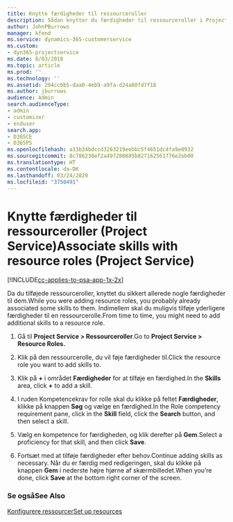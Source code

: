```yaml
---
title: Knytte færdigheder til ressourceroller
description: Sådan knytter du færdigheder til ressourceroller i Project Service
author: JohnPBurrows
manager: kfend
ms.service: dynamics-365-customerservice
ms.custom:
- dyn365-projectservice
ms.date: 8/03/2018
ms.topic: article
ms.prod: ''
ms.technology: ''
ms.assetid: 294cc6b5-daa0-4eb9-a9fa-d24a88fd7f18
ms.author: jburrows
audience: Admin
search.audienceType:
- admin
- customizer
- enduser
search.app:
- D365CE
- D365PS
ms.openlocfilehash: a33b34bdccd3263219eebbc5f4651dc4fa9e0932
ms.sourcegitcommit: 8c786230ef2a497280885b827162561776e2eb00
ms.translationtype: HT
ms.contentlocale: da-DK
ms.lasthandoff: 03/24/2020
ms.locfileid: "3750491"
---
```

# <a name="associate-skills-with-resource-roles-project-service"></a><span data-ttu-id="54fdd-103">Knytte færdigheder til ressourceroller (Project Service)</span><span class="sxs-lookup"><span data-stu-id="54fdd-103">Associate skills with resource roles (Project Service)</span></span>

[!INCLUDE[cc-applies-to-psa-app-1x-2x](../includes/cc-applies-to-psa-app-1x-2x.md)]

<span data-ttu-id="54fdd-104">Da du tilføjede ressourceroller, knyttet du sikkert allerede nogle færdigheder til dem.</span><span class="sxs-lookup"><span data-stu-id="54fdd-104">While you were adding resource roles, you probably already associated some skills to them.</span></span> <span data-ttu-id="54fdd-105">Indimellem skal du muligvis tilføje yderligere færdigheder til en ressourcerolle.</span><span class="sxs-lookup"><span data-stu-id="54fdd-105">From time to time, you might need to add additional skills to a resource role.</span></span>  
  
1.  <span data-ttu-id="54fdd-106">Gå til **Project Service > Ressourceroller**.</span><span class="sxs-lookup"><span data-stu-id="54fdd-106">Go to **Project Service > Resource Roles.**</span></span>  
  
2.  <span data-ttu-id="54fdd-107">Klik på den ressourcerolle, du vil føje færdigheder til.</span><span class="sxs-lookup"><span data-stu-id="54fdd-107">Click the resource role you want to add skills to.</span></span>  
  
3.  <span data-ttu-id="54fdd-108">Klik på **+** i området **Færdigheder** for at tilføje en færdighed.</span><span class="sxs-lookup"><span data-stu-id="54fdd-108">In the **Skills** area, click **+** to add a skill.</span></span>  
  
4.  <span data-ttu-id="54fdd-109">I ruden Kompetencekrav for rolle skal du klikke på feltet **Færdigheder**, klikke på knappen **Søg** og vælge en færdighed.</span><span class="sxs-lookup"><span data-stu-id="54fdd-109">In the Role competency requirement pane, click in the **Skill** field, click the **Search** button,  and then select a skill.</span></span>  
  
5.  <span data-ttu-id="54fdd-110">Vælg en kompetence for færdigheden, og klik derefter på **Gem**.</span><span class="sxs-lookup"><span data-stu-id="54fdd-110">Select a proficiency for that skill, and then click **Save**.</span></span>  
  
6.  <span data-ttu-id="54fdd-111">Fortsæt med at tilføje færdigheder efter behov.</span><span class="sxs-lookup"><span data-stu-id="54fdd-111">Continue adding skills as necessary.</span></span> <span data-ttu-id="54fdd-112">Når du er færdig med redigeringen, skal du klikke på knappen **Gem** i nederste højre hjørne af skærmbilledet.</span><span class="sxs-lookup"><span data-stu-id="54fdd-112">When you’re done, click **Save** at the bottom right corner of the screen.</span></span>  
  
### <a name="see-also"></a><span data-ttu-id="54fdd-113">Se også</span><span class="sxs-lookup"><span data-stu-id="54fdd-113">See Also</span></span>  
 [<span data-ttu-id="54fdd-114">Konfigurere ressourcer</span><span class="sxs-lookup"><span data-stu-id="54fdd-114">Set up resources</span></span>](../project-service/set-up-resources.md)
